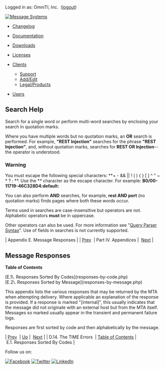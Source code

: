 Logged in as: OmniTI, Inc.  ([logout](https://support.messagesystems.com/logout.php))

[![Message Systems](https://support.messagesystems.com/images/ms-white205.png)](https://support.messagesystems.com/start.php) 

*   [Changelog](https://support.messagesystems.com/start.php?show=changelog)
*   [Documentation](https://support.messagesystems.com/docs/)
*   [Downloads](https://support.messagesystems.com/start.php)

*   [Licenses](https://support.messagesystems.com/license_summary.php)
*   <a href="">Clients</a>
    *   [Support](https://support.messagesystems.com/cs.php)
    *   [Add/Edit](https://support.messagesystems.com/edit_client.php)
    *   [Legal/Products](https://support.messagesystems.com/edit_products.php)
*   [Users](https://support.messagesystems.com/edit_customer.php)

## Search Help

Search for a single word or perform multi-word searches by enclosing your search in quotation marks.

Where you have multiple words but no quotation marks, an **OR** search is performed. For example, **"REST Injection"** searches for the phrase **"REST Injection"**, and, without quotation marks, searches for **REST OR Injection**--the operator is understood.

### Warning

You must escape the following special characters: **+ - && || ! ( ) { } [ ] ^ " ~ * ? : \**. Use the **\** character as the escape character. For example: **B0/00-11719-46C328D4\:default\:**

You can also perform **AND** searches, for example, **rest AND port** (no quotation marks) finds pages where both these words occur.

Terms used in searches are case-insensitive but operators are not. Alphabetic operators **must** be in uppercase.

Other operators can also be used. For more information see "[Query Parser Syntax](https://lucene.apache.org/core/old_versioned_docs/versions/3_0_0/queryparsersyntax.html)". Use of fields in searches is not currently supported.

| Appendix E. Message Responses |
| [Prev](TIME-panic-log-errors.php)  | Part IV. Appendices |  [Next](responses-by-code.php) |

## Message Responses

**Table of Contents**

<dl class="toc">

<dt>[E.1\. Responses Sorted By Codes](responses-by-code.php)</dt>

<dt>[E.2\. Responses Sorted by Message](responses-by-message.php)</dt>

</dl>

This appendix lists the various responses that may be returned by the MTA when attempting delivery. Where applicable an explanation of the response is provided. If a response is marked "[internal]", this usually indicates that the message did not originate with an external host but from the MTA itself. Messages so marked usually appear in the transient and permanent failure logs.

Responses are first sorted by code and then alphabetically by the message.

| [Prev](TIME-panic-log-errors.php)  | [Up](p.appendices.php) |  [Next](responses-by-code.php) |
| D.14. The TIME Errors  | [Table of Contents](index.php) |  E.1. Responses Sorted By Codes |

Follow us on:

[![Facebook](https://support.messagesystems.com/images/icon-facebook.png)](http://www.facebook.com/messagesystems) [![Twitter](https://support.messagesystems.com/images/icon-twitter.png)](http://twitter.com/#!/MessageSystems) [![LinkedIn](https://support.messagesystems.com/images/icon-linkedin.png)](http://www.linkedin.com/company/message-systems)